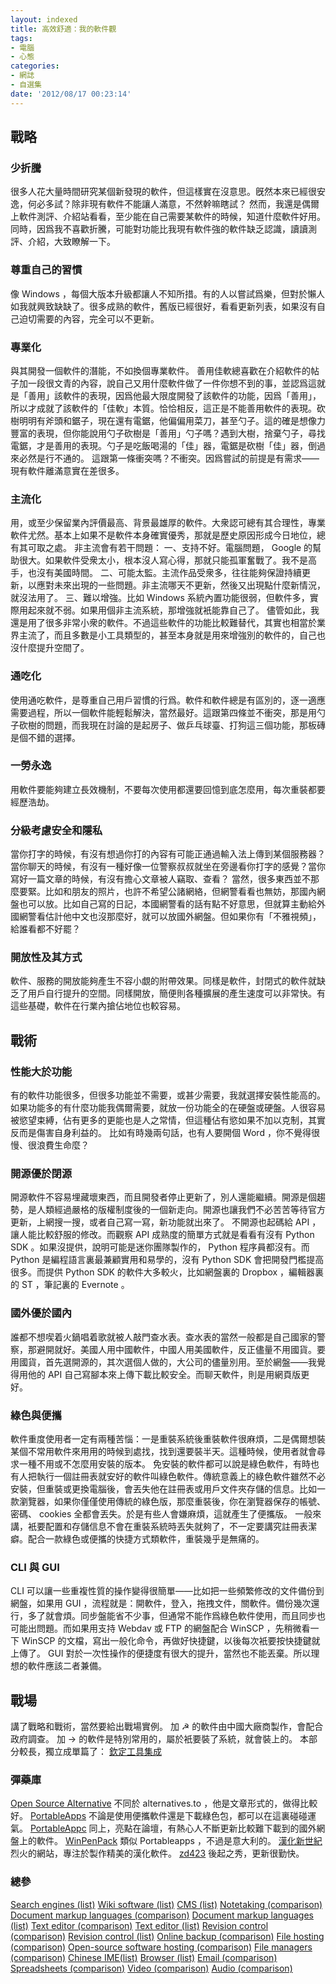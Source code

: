 ```yaml
---
layout: indexed
title: 高效舒適：我的軟件觀
tags:
- 電腦
- 心態
categories:
- 網誌
- 自選集
date: '2012/08/17 00:23:14'
---
```

## 戰略
### 少折騰
很多人花大量時間研究某個新發現的軟件，但這樣實在沒意思。旣然本來已經很安逸，何必多試？除非現有軟件不能讓人滿意，不然幹嘛瞎試？
然而，我還是偶爾上軟件測評、介紹站看看，至少能在自己需要某軟件的時候，知道什麼軟件好用。同時，因爲我不喜歡折騰，可能對功能比我現有軟件強的軟件缺乏認識，讀讀測評、介紹，大致瞭解一下。

### 尊重自己的習慣
像 Windows ，每個大版本升級都讓人不知所措。有的人以嘗試爲樂，但對於懶人如我就興致缺缺了。很多成熟的軟件，舊版已經很好，看看更新列表，如果沒有自己迫切需要的內容，完全可以不更新。

### 專業化
與其開發一個軟件的潛能，不如換個專業軟件。
善用佳軟總喜歡在介紹軟件的帖子加一段很文青的內容，說自己又用什麼軟件做了一件你想不到的事，並認爲這就是「善用」該軟件的表現，因爲他最大限度開發了該軟件的功能，因爲「善用」，所以才成就了該軟件的「佳軟」本質。恰恰相反，這正是不能善用軟件的表現。砍樹明明有斧頭和鋸子，現在還有電鋸，他偏偏用菜刀，甚至勺子。這的確是想像力豐富的表現，但你能說用勺子砍樹是「善用」勺子嗎？遇到大樹，捨棄勺子，尋找電鋸，才是善用的表現。勺子是吃飯喝湯的「佳」器，電鋸是砍樹「佳」器，倒過來必然是行不通的。
這跟第一條衝突嗎？不衝突。因爲嘗試的前提是有需求——現有軟件離滿意實在差很多。

### 主流化
用，或至少保留業內評價最高、背景最雄厚的軟件。大衆認可總有其合理性，專業軟件尤然。基本上如果不是軟件本身確實優秀，那就是歷史原因形成今日地位，總有其可取之處。
非主流會有若干問題：
一、支持不好。電腦問題， Google 的幫助很大。如果軟件受衆太小，根本沒人寫心得，那就只能孤軍奮戰了。我不是高手，也沒有美國時間。
二、可能太監。主流作品受衆多，往往能夠保證持續更新，以應對未來出現的一些問題。非主流哪天不更新，然後又出現點什麼新情況，就沒法用了。
三、難以增強。比如 Windows 系統內置功能很弱，但軟件多，實際用起來就不弱。如果用個非主流系統，那增強就衹能靠自己了。
儘管如此，我還是用了很多非常小衆的軟件。不過這些軟件的功能比較難替代，其實也相當於業界主流了，而且多數是小工具類型的，甚至本身就是用來增強別的軟件的，自己也沒什麼提升空間了。

### 通吃化
使用通吃軟件，是尊重自己用戶習慣的行爲。軟件和軟件總是有區別的，逐一適應需要過程，所以一個軟件能輕鬆解決，當然最好。這跟第四條並不衝突，那是用勺子砍樹的問題，而我現在討論的是起房子、做乒乓球臺、打狗這三個功能，那板磚是個不錯的選擇。

### 一勞永逸
用軟件要能夠建立長效機制，不要每次使用都還要回憶到底怎麼用，每次重裝都要經歷浩劫。

### 分級考慮安全和隱私
當你打字的時候，有沒有想過你打的內容有可能正通過輸入法上傳到某個服務器？當你聊天的時候，有沒有一種好像一位警察叔叔就坐在旁邊看你打字的感覺？當你寫好一篇文章的時候，有沒有擔心文章被人竊取、查看？
當然，很多東西並不那麼要緊。比如和朋友的照片，也許不希望公諸網絡，但網警看看也無妨，那國內網盤也可以放。比如自己寫的日記，本國網警看的話有點不好意思，但就算主動給外國網警看估計他中文也沒那麼好，就可以放國外網盤。但如果你有「不雅視頻」，給誰看都不好罷？

### 開放性及其方式
軟件、服務的開放能夠產生不容小覷的附帶效果。同樣是軟件，封閉式的軟件就缺乏了用戶自行提升的空間。同樣開放，簡便則各種擴展的產生速度可以非常快。有這些基礎，軟件在行業內搶佔地位也較容易。

## 戰術
### 性能大於功能
有的軟件功能很多，但很多功能並不需要，或甚少需要，我就選擇安裝性能高的。如果功能多的有什麼功能我偶爾需要，就放一份功能全的在硬盤或硬盤。人很容易被慾望束縛，佔有更多的更能也是人之常情，但這種佔有慾如果不加以克制，其實反而是傷害自身利益的。
比如有時幾兩句話，也有人要開個 Word ，你不覺得很慢、很浪費生命麼？

### 開源優於閉源
開源軟件不容易埋藏壞東西，而且開發者停止更新了，別人還能繼續。開源是個趨勢，是人類經過嚴格的版權制度後的一個新走向。開源也讓我們不必苦苦等待官方更新，上網搜一搜，或者自己寫一寫，新功能就出來了。
不開源也起碼給 API ，讓人能比較舒服的修改。而觀察 API 成熟度的簡單方式就是看看有沒有 Python SDK 。如果沒提供，說明可能是迷你團隊製作的， Python 程序員都沒有。而 Python 是編程語言裏最兼顧實用和易學的，沒有 Python SDK 會把開發門檻提高很多。而提供 Python SDK 的軟件大多較火，比如網盤裏的 Dropbox ，編輯器裏的 ST ，筆記裏的 Evernote 。

### 國外優於國內
誰都不想喫着火鍋唱着歌就被人敲門查水表。查水表的當然一般都是自己國家的警察，那避開就好。美國人用中國軟件，中國人用美國軟件，反正儘量不用國貨。要用國貨，首先選開源的，其次選個人做的，大公司的儘量別用。至於網盤——我覺得用他的 API 自己寫腳本來上傳下載比較安全。而聊天軟件，則是用網頁版更好。

### 綠色與便攜
軟件重度使用者一定有兩種苦惱：一是重裝系統後重裝軟件很麻煩，二是偶爾想裝某個不常用軟件來用用的時候到處找，找到還要裝半天。這種時候，使用者就會尋求一種不用或不怎麼用安裝的版本。
免安裝的軟件都可以說是綠色軟件，有時也有人把執行一個註冊表就安好的軟件叫綠色軟件。傳統意義上的綠色軟件雖然不必安裝，但重裝或更換電腦後，會丟失他在註冊表或用戶文件夾存儲的信息。比如一款瀏覽器，如果你僅僅使用傳統的綠色版，那麼重裝後，你在瀏覽器保存的帳號、密碼、 cookies 全都會丟失。於是有些人會嫌麻煩，這就產生了便攜版。
一般來講，衹要配置和存儲信息不會在重裝系統時丟失就夠了，不一定要講究註冊表潔癖。配合一款綠色或便攜的快捷方式類軟件，重裝幾乎是無痛的。

### CLI 與 GUI
CLI 可以讓一些重複性質的操作變得很簡單——比如把一些頻繁修改的文件備份到網盤，如果用 GUI ，流程就是：開軟件，登入，拖拽文件，關軟件。備份幾次還行，多了就會煩。同步盤能省不少事，但通常不能作爲綠色軟件使用，而且同步也可能出問題。而如果用支持 Webdav 或 FTP 的網盤配合 WinSCP ，先稍微看一下 WinSCP 的文檔，寫出一般化命令，再做好快捷鍵，以後每次衹要按快捷鍵就上傳了。
GUI 對於一次性操作的便捷度有很大的提升，當然也不能丟棄。所以理想的軟件應該二者兼備。

## 戰場
講了戰略和戰術，當然要給出戰場實例。
加 ☭ 的軟件由中國大廠商製作，會配合政府調查。
加 → 的軟件是特別常用的，屬於衹要裝了系統，就會裝上的。
本部分較長，獨立成單篇了： [欽定工具集成](../Tools)

### 彈藥庫
<a href="http://www.opensourcealternative.org/" rel="external">Open Source Alternative</a> 不同於 alternatives.to ，他是文章形式的，做得比較好。
<a href="http://portableapps.com/apps" rel="external">PortableApps</a> 不論是使用便攜軟件還是下載綠色包，都可以在這裏碰碰運氣。
<a href="http://portableappc.com/" rel="external">PortableAppc</a> 同上，亮點在論壇，有熱心人不斷更新比較難下載到的國外網盤上的軟件。
<a href="http://www.winpenpack.com/en/index.php" rel="external">WinPenPack</a> 類似 Portableapps ，不過是意大利的。
<a href="http://www.hanzify.org/index.html" rel="external">漢化新世紀</a> 烈火的網站，專注於製作精美的漢化軟件。
<a href="http://www.zdfans.com/" rel="external">zd423</a> 後起之秀，更新很勤快。

### 總參
<a href="http://en.wikipedia.org/wiki/List_of_search_engines" rel="external">Search engines (list)</a>
<a href="http://en.wikipedia.org/wiki/List_of_wiki_software" rel="external">Wiki software (list)</a>
<a href="http://en.wikipedia.org/wiki/List_of_content_management_systems" rel="external">CMS (list)</a>
<a href="http://en.wikipedia.org/wiki/Comparison_of_notetaking_software" rel="external">Notetaking (comparison)</a>
<a href="http://en.wikipedia.org/wiki/Comparison_of_document_markup_languages" rel="external">Document markup languages (comparison)</a>
<a href="http://en.wikipedia.org/wiki/List_of_document_markup_languages" rel="external">Document markup languages (list)</a>
<a href="http://en.wikipedia.org/wiki/Comparison_of_text_editors" rel="external">Text editor (comparison)</a>
<a href="http://en.wikipedia.org/wiki/List_of_text_editors" rel="external">Text editor (list)</a>
<a href="http://en.wikipedia.org/wiki/Comparison_of_revision_control_software" rel="external">Revision control (comparison)</a>
<a href="http://en.wikipedia.org/wiki/List_of_revision_control_software" rel="external">Revision control (list)</a>
<a href="http://en.wikipedia.org/wiki/Comparison_of_online_backup_services" rel="external">Online backup (comparison)</a>
<a href="http://en.wikipedia.org/wiki/Comparison_of_file_hosting_services" rel="external">File hosting (comparison)</a>
<a href="http://en.wikipedia.org/wiki/Comparison_of_open-source_software_hosting_facilities" rel="external">Open-source software hosting (comparison)</a>
<a href="http://en.wikipedia.org/wiki/Comparison_of_file_managers" rel="external">File managers (comparison)</a>
<a href="http://zh.wikipedia.org/wiki/%E4%B8%AD%E6%96%87%E8%BC%B8%E5%85%A5%E6%B3%95%E5%88%97%E8%A1%A8" rel="external">Chinese IME(list)</a>
<a href="http://en.wikipedia.org/wiki/List_of_web_browsers" rel="external">Browser (list)</a>
<a href="http://en.wikipedia.org/wiki/Comparison_of_webmail_providers" rel="external">Email (comparison)</a>
<a href="http://en.wikipedia.org/wiki/Comparison_of_spreadsheets" rel="external">Spreadsheets (comparison)</a>
<a href="http://en.wikipedia.org/wiki/Comparison_of_video_player_software" rel="external">Video (comparison)</a>
<a href="http://en.wikipedia.org/wiki/Comparison_of_audio_player_software" rel="external">Audio (comparison)</a>